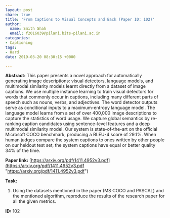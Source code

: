 ```yaml
---
layout: post
share: true
title: 'From Captions to Visual Concepts and Back (Paper ID: 102)'
author:
  name: Smith Shah
  email: f2016039@pilani.bits-pilani.ac.in
categories:
- Captioning
tags:
- Hard
date: 2019-03-20 08:30:15 +0000

---
```

**Abstract:** This paper presents a novel approach for automatically generating image descriptions: visual detectors, language models, and multimodal similarity models learnt directly from a dataset of image captions. We use multiple instance learning to train visual detectors for words that commonly occur in captions, including many different parts of speech such as nouns, verbs, and adjectives. The word detector outputs serve as conditional inputs to a maximum-entropy language model. The language model learns from a set of over 400,000 image descriptions to capture the statistics of word usage. We capture global semantics by re-ranking caption candidates using sentence-level features and a deep multimodal similarity model. Our system is state-of-the-art on the official Microsoft COCO benchmark, producing a BLEU-4 score of 29.1%. When human judges compare the system captions to ones written by other people on our heldout test set, the system captions have equal or better quality 34% of the time.

**Paper link:** [https://arxiv.org/pdf/1411.4952v3.pdf](https://arxiv.org/pdf/1411.4952v3.pdf "https://arxiv.org/pdf/1411.4952v3.pdf")

**Task:**

1. Using the datasets mentioned in the paper (MS COCO and PASCAL) and the mentioned algorithm, reproduce the results of the research paper for all the given metrics.

**ID:** 102
